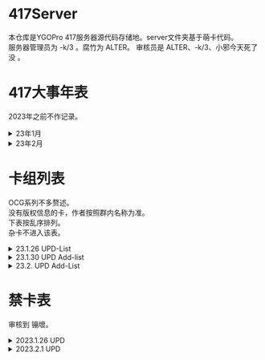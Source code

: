 # 417Server
本仓库是YGOPro 417服务器源代码存储地。server文件夹基于萌卡代码。  
服务器管理员为 -k/3 。腐竹为 ALTER。 审核员是 ALTER、-k/3、小邪今天死了没 。
# 417大事年表
2023年之前不作记录。
<details>
    <summary>23年1月</summary>

+ 23.1.5 17:58 作者ALTER投稿了 倪克斯神谕。 
+ 23.1.5 17:58 腐竹ALTER对外宣称自己会做卡。 
+ 23.1.5 18:00 仓库建立。
+ 23.1.7 02:04 作者衾翼投稿了 孤独摇滚。
+ 23.1.8 15:01 作者廷达的信徒投稿了 终诞核神。
+ 23.1.9 03:38 作者黑莲投稿了 派对狂欢。
+ 23.1.9 13:15 作者-k/3投稿了 镚壞。
+ 23.1.13 21:02 作者ALTER投稿了5张杂卡。其中有2张的Lua是衾翼做的。
+ 23.1.15 19:22 同步YGOPro更新。
+ 23.1.17 22:25 作者-k/3投稿了 桃花源寄。
+ 23.1.18 04:54 腐竹ALTER更新了QQ群头像。
+ 23.1.18 18:03 作者-FCJNBZP投稿了 废墟。
+ 23.1.18 18:21 作者星空璀璨之地投稿了 M·A·L。
+ 23.1.19 15:31 作者MerlinTC投稿了8张杂卡。
+ 23.1.23 13:39 仓库持有者F-Ate重构了仓库。
+ 23.1.25 18:37 作者-FCJNBZP投稿了 LVP5。
+ 23.1.26 10:18 服务器管理员-k/3宣布开服。
+ 23.1.28 18:42 作者QQ1010552503投稿了 缝合灵。
+ 23.1.28 18:42 作者QQ1010552503投稿了 风都。
+ 23.1.28 19:15 作者QQ1010552503、QQ2792725750、失智投稿了36张杂卡。
+ 23.1.28 23:55 作者柚果投稿了 烈火战士第一弹！。
+ 23.1.28 23:55 作者柚果投稿了 小猫突击。
+ 23.1.28 23:55 作者柚果投稿了 走来走去。
+ 23.1.29 00:18 作者Marin.Blue投稿了 Blue。
+ 23.1.30 13:35 作者-FCJNBZP投稿了 LVP5ver2.0。

</details>

<details>
    <summary>23年2月</summary>

+ 23.2.1 09:26 作者全装甲高达七号机投稿了 机械维度。
+ 23.2.1 19:27 作者珠泪投稿了 屠戮生将军 阿罗娑迦鬼。
+ 23.2.1 19:53 腐竹ALTER霸气地锁定了666区间。
+ 23.2.1 19:56 腐竹ALTER霸气地占用了888区间。
+ 23.2.1 19:56 作者柚果投稿了 烈火战神第二弹！。

</details>

# 卡组列表
OCG系列不多赘述。  
没有版权信息的卡，作者按照群内名称为准。  
下表按乱序排列。  
杂卡不进入该表。
<details>
    <summary>23.1.26 UPD-List</summary>

|系列名|系列类型|作者|称号|
|:--|--|--|--|
|倪克斯神谕|原创系列|ALTER|荣耀典藏|
|孤独摇滚|原创系列|衾翼|孤独摇滚|
|终诞核神|原创系列|廷达的信徒|再见曙光|
|派对狂欢|Yu-Gi-Oh! × 《炉石传说》|黑莲||
|镚壞|原创系列|-k/3|深深地破碎|
|原子龙|OCG衍生|-FCJNBZP||
|死灵|OCG衍生|-FCJNBZP||
|剑装|原创系列|JourneyFar vs Ombre||
|污手党|Yu-Gi-Oh! × 《炉石传说》|黑莲||
|青玉|Yu-Gi-Oh! × 《炉石传说》|黑莲||
|巨型|Yu-Gi-Oh! × 《炉石传说》|黑莲||
|暗金教|Yu-Gi-Oh! × 《炉石传说》|黑莲||
|五虎上将|Yu-Gi-Oh! × 三国杀；OCG衍生|Marin.Blue|心甘情愿|
|只因|原创系列|实名上网陈颖雄||
|激流|原创系列|小邪今天死了没||
|匠心|原创系列|星空璀璨之地||
|S·I·N|原创系列|NANA~||
|自律部队|原创系列|星空璀璨之地||
|德拉科尼亚|原创系列|-FCJNBZP||
|真龙十二宫|OCG衍生|ALTER||
|武陵人|原创系列|-k/3|陶渊暗|
|废墟|原创系列|-FCJNBZP||
|M·A·L|原创系列|星空璀璨之地||

</details>

<details>
    <summary>23.1.30 UPD Add-list</summary>

|系列名|系列类型|作者|称号|
|:--|--|--|--|
|秀逗缝合灵|原创系列|QQ1010552503||
|风都|Yu-Gi-Oh! × 《风都侦探》|QQ1010552503||
|烈火战神|原创系列|柚果||

</details>

<details>
    <summary>23.2. UPD Add-List</summary>

|系列名|系列类型|作者|称号|
|:--|--|--|--|
|机械维度|原创系列|全装甲高达七号机||

</details>


# 禁卡表
审核到 镚壞。
<details>
    <summary>2023.1.26 UPD</summary>

### 2023.1.26
#### Forbidden
+ 林中鹿
+ 激流海灵龙
+ 激流飞龙-裂变
+ 激流-后浪奔逐
+ 自律部队·支援部队
+ 反粒子龙
+ 中子龙
+ 夸克龙
#### Limit
+ 虚空孔穴·格利扎
+ 四次元洞·布鲁顿
+ 壹世坏交织的细波
+ 风驰电掣
+ 战华大宝-界徐盛
+ 战华阴鬼-神甘宁
+ 战华大妖-神郭嘉
+ 战华老宝-谋黄忠
+ 战华大苟-神荀彧
+ 激流之界士
+ 激流之共鸣灵
+ 激流飞龙之心
+ 激流之送葬士
+ 激流海灵龙
+ 激流之叠光灵
+ 自律阵地·前线
+ 星辰的一滴
+ 孤掷一注的抽卡！YADAZE!
+ 自律部队·前线部队
+ 自律部队·联合纵队
+ 自律部队·火炮部队
+ 自律部队·第三舰队旗舰
+ 自律武装·奇袭锚
+ 自律部队·环星部队
+ 自律部队·运输部队
+ 吞食百万的CAPOO
+ 镚壞-趫棧
+ 镚壞-圱華
+ 镚壞-滁○
+ 镚壞鍺-崆庑
+ aoffghvlrbdddfqp3.Dispose()
+ class aoffghvlrbdddfqp3 : IDisposeable
+ aoffghvlrbdddfqp3()
+ 原子龙
+ 德拉科尼亚帝国
#### Semi-Limit
+ 奇正相生
+ 奥西里斯的天空龙-神之盾
+ 真龙斗士 十二宫·狮子
+ 倪克斯神谕
+ 激流之先灵
+ 终诞唤核士·泽内妲
+ 终诞唤核士·伊芙琳
+ 始于终世的救赎之核
+ 自律部队·斩首小组
+ 自律部队·自行火炮
+ 自律部队·特殊作业小组
+ 自律部队·重火力支援组
+ 自律部队·太空舰队母群
+ 自律行动·部队调遣
+ 镚壞-冋歔
+ 镚壞■笹堺
+ 通常融合

</details>

<details>
    <summary>2023.2.1 UPD</summary>

### 2023.2.1
#### Forbidden
+ 自律部队·支援部队
+ 反粒子龙
+ 中子龙
+ 夸克龙
+ 德拉科尼亚·潜匿部队
+ 德拉科尼亚·帝国统帅
+ 圣光战士
+ 圣光飞龙-正义吟唱
+ 圣光女神-阿尔托莉雅
+ 圣光之勇者 哉佩利敖
+ 圣光-含光承影
+ 圣光之源石
+ 圣光能转换
+ 圣光天域
+ 圣光终临
+ 圣光之矛
+ 圣水晶-圣光飞龙
+ 升阶魔法-五王凯旋
+ 五王的意志
+ 五王-天启修诺
+ 五王-启元极
+ 激流-冰流帝
+ 通往深渊的激流之路
+ 激流-后浪奔逐
+ 林中鹿
+ 激流海灵龙
+ 激流飞龙-裂变
+ 激流-后浪奔逐
+ 机械维度 矿物开采员
+ 炙热而冰冷的元素鸡尾酒
+ 冰冷而风暴的元素鸡尾酒
+ 风暴而炙热的元素鸡尾酒
+ 炙热难当的元素鸡尾酒
+ 冰冷刺骨的元素鸡尾酒
+ 风暴呼啸的元素鸡尾酒
+ 废墟之城 克里特科里
+ 废墟之卫 阿尔赫瓦
+ 废墟之魔 席尔科斯
+ 废墟之宝 金汀斯特
+ 废墟之使 艾米斯利
+ 废墟之宝 银西尔瓦
+ 废墟之坛 奥尔特尔
+ 废墟之礼 培森特尔
+ 废墟之幻煌
+ 废墟之异兽
+ 废墟之永生
+ 废墟之迷宫
+ 废墟之兴起
+ 废墟之报复
+ 废墟之解放
+ 废墟之陷落
+ 废墟之探索
+ 学园孤岛 若狭悠里
#### Limit
+ 虚空孔穴·格利扎
+ 四次元洞·布鲁顿
+ 壹世坏交织的细波
+ 风驰电掣
+ 战华大宝-界徐盛
+ 战华阴鬼-神甘宁
+ 战华大妖-神郭嘉
+ 战华老宝-谋黄忠
+ 战华大苟-神荀彧
+ 激流之界士
+ 激流之共鸣灵
+ 激流飞龙之心
+ 激流之送葬士
+ 激流海灵龙
+ 激流之叠光灵
+ 自律阵地·前线
+ 星辰的一滴
+ 孤掷一注的抽卡！YADAZE!
+ 自律部队·前线部队
+ 自律部队·联合纵队
+ 自律部队·火炮部队
+ 自律部队·第三舰队旗舰
+ 自律武装·奇袭锚
+ 自律部队·环星部队
+ 自律部队·运输部队
+ 吞食百万的CAPOO
+ 镚壞-趫棧
+ 镚壞-圱華
+ 镚壞-滁○
+ 镚壞鍺-崆庑
+ aoffghvlrbdddfqp3.Dispose()
+ class aoffghvlrbdddfqp3 : IDisposeable
+ aoffghvlrbdddfqp3()
+ 原子龙
+ 德拉科尼亚帝国
+ 盖亚记忆体-极限
+ 风车都市-风都
+ 秀逗缝合灵·冷酷姨妈
+ 秀逗缝合灵·爱杀老妹
+ 秀逗缝合灵·肢离破碎女仆团
+ 设酒杀鸡作食
+ 流星黑龙·世界熔坏
+ 真红眼黑龙·烧灭一切
+ 光道恶魔 欧格里
+ 命运英雄 惊慌人
+ 装备了武器手套的超级小蓝
+ 未来龙皇·洗衣龙女
+ 破坏剑的转生妖龙
+ 小蓝骑龙
+ 正义到临
+ 洗衣龙龙强强联合
+ 学习忍术归来的小蓝
+ 学园孤岛 惠飞须泽胡桃
+ 新年祈愿 若狭悠里
+ 屠戮生将军 阿罗娑迦鬼
+ 机械维度 快鲨艇
+ 机械维度 尖塔
+ 机械维度 暴走蟹
+ 机械维度 炮击兵
+ 机械维度 爱染明王
+ 圣光之神女-诺雅
+ 圣光飞龙的言灵
+ 圣光追逐者
+ 圣光飞龙的灵魂
+ 圣光飞龙的圣灵
+ 圣光救赎天使
+ 圣光-守望之碑
+ 通往天堂的圣光之路
+ 调酒师 卢娜
+ 学园孤岛 直树美纪
+ 学园孤岛 丈枪由纪
#### Semi-Limit
+ 奇正相生
+ 奥西里斯的天空龙-神之盾
+ 真龙斗士 十二宫·狮子
+ 倪克斯神谕
+ 激流之先灵
+ 终诞唤核士·泽内妲
+ 终诞唤核士·伊芙琳
+ 始于终世的救赎之核
+ 自律部队·斩首小组
+ 自律部队·自行火炮
+ 自律部队·特殊作业小组
+ 自律部队·重火力支援组
+ 自律部队·太空舰队母群
+ 自律行动·部队调遣
+ 镚壞-冋歔
+ 镚壞■笹堺
+ 通常融合
+ 缝合灵谜家墓园
+ 秀逗缝合灵·黑化老爹
+ 烈火战神 藏身处
+ 小口
+ 村舍
+ 机械维度 异维度神 阎
+ 机械维度 异维度神 亡
+ 机械维度 冲锋兵
+ 机械维度 风巫
+ 机械维度 刃牙·苍翔
+ 圣光飞龙的御主
+ 圣光飞龙的使者

</details>